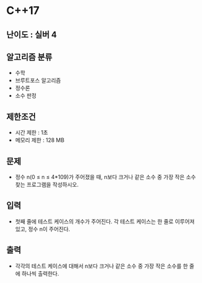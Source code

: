 # C++17

## 난이도 : 실버 4

## 알고리즘 분류
  - 수학
  - 브루트포스 알고리즘
  - 정수론
  - 소수 판정

## 제한조건
  - 시간 제한 : 1초
  - 메모리 제한 : 128 MB

## 문제
  - 정수 n(0 ≤ n ≤ 4*109)가 주어졌을 때, n보다 크거나 같은 소수 중 가장 작은 소수 찾는 프로그램을 작성하시오.

## 입력
  - 첫째 줄에 테스트 케이스의 개수가 주어진다. 각 테스트 케이스는 한 줄로 이루어져 있고, 정수 n이 주어진다.

## 출력
  - 각각의 테스트 케이스에 대해서 n보다 크거나 같은 소수 중 가장 작은 소수를 한 줄에 하나씩 출력한다.
